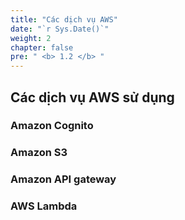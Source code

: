 ```yaml
---
title: "Các dịch vụ AWS"
date: "`r Sys.Date()`"
weight: 2
chapter: false
pre: " <b> 1.2 </b> "
---
```


## Các dịch vụ AWS sử dụng

### Amazon Cognito

### Amazon S3

### Amazon API gateway

### AWS Lambda
